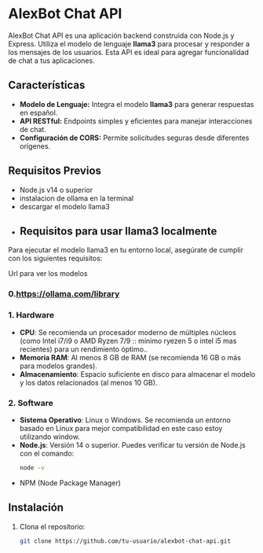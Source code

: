 # AlexBot Chat API

AlexBot Chat API es una aplicación backend construida con Node.js y Express. Utiliza el modelo de lenguaje **llama3** para procesar y responder a los mensajes de los usuarios. Esta API es ideal para agregar funcionalidad de chat a tus aplicaciones.

## Características

- **Modelo de Lenguaje:** Integra el modelo **llama3** para generar respuestas en español.
- **API RESTful:** Endpoints simples y eficientes para manejar interacciones de chat.
- **Configuración de CORS:** Permite solicitudes seguras desde diferentes orígenes.

## Requisitos Previos

- Node.js v14 o superior
- instalacion de ollama en la terminal
- descargar el modelo llama3
- ## Requisitos para usar llama3 localmente

Para ejecutar el modelo llama3 en tu entorno local, asegúrate de cumplir con los siguientes requisitos:

Url para ver los modelos
### 0.https://ollama.com/library

### 1. Hardware

- **CPU**: Se recomienda un procesador moderno de múltiples núcleos (como Intel i7/i9 o AMD Ryzen 7/9 :: minimo ryezen 5 o intel i5 mas recientes) para un rendimiento óptimo..
- **Memoria RAM**: Al menos 8 GB de RAM (se recomienda 16 GB o más para modelos grandes).
- **Almacenamiento**: Espacio suficiente en disco para almacenar el modelo y los datos relacionados (al menos 10 GB).

### 2. Software

- **Sistema Operativo**: Linux o Windows. Se recomienda un entorno basado en Linux para mejor compatibilidad en este caso estoy utilizando window.
- **Node.js**: Versión 14 o superior. Puedes verificar tu versión de Node.js con el comando:
  ```bash
  node -v

- NPM (Node Package Manager)

## Instalación

1. Clona el repositorio:
   ```bash
   git clone https://github.com/tu-usuario/alexbot-chat-api.git
